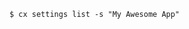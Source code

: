 <!-- usedin: [ _includes/_inlines/Toolbelt/common/settings/settings_example-1.md] -->

```
$ cx settings list -s "My Awesome App"
```
